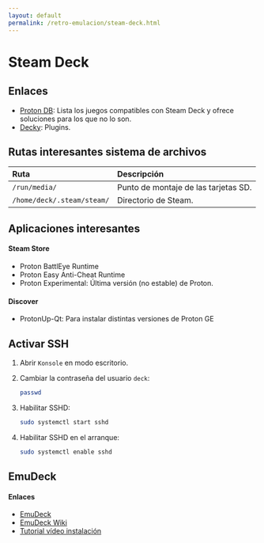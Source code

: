 ```yaml
---
layout: default
permalink: /retro-emulacion/steam-deck.html
---
```


# Steam Deck

## Enlaces

* [Proton DB](https://www.protondb.com/): Lista los juegos compatibles con Steam Deck y ofrece soluciones para los que no lo son.
* [Decky](https://decky.xyz/): Plugins.

## Rutas interesantes sistema de archivos

|Ruta|Descripción|
|:---|:----------|
|`/run/media/`|Punto de montaje de las tarjetas SD.|
|`/home/deck/.steam/steam/`|Directorio de Steam.|

## Aplicaciones interesantes

#### Steam Store

* Proton BattlEye Runtime
* Proton Easy Anti-Cheat Runtime
* Proton Experimental: Última versión (no estable) de Proton.

#### Discover

* ProtonUp-Qt: Para instalar distintas versiones de Proton GE

## Activar SSH

1. Abrir `Konsole` en modo escritorio.
2. Cambiar la contraseña del usuario `deck`:

    ```bash
    passwd
    ```

3. Habilitar SSHD:

    ```bash
    sudo systemctl start sshd
    ```

4. Habilitar SSHD en el arranque:

    ```bash
    sudo systemctl enable sshd
    ```

## EmuDeck

#### Enlaces

* [EmuDeck](https://emudeck.com/)
* [EmuDeck Wiki](https://emudeck.github.io/)
* [Tutorial vídeo instalación](https://www.youtube.com/watch?v=N6BGOOLV7-Y)
